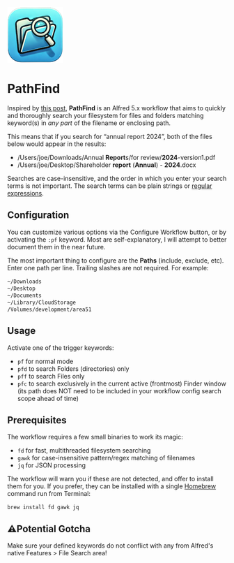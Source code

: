 ![](./icon_s.png)

# PathFind

Inspired by [this post](https://www.alfredforum.com/topic/22886-locating-a-document-by-searching-for-words-that-are-in-the-documents-filepath/), **PathFind** is an Alfred 5.x workflow that aims to quickly and thoroughly search your filesystem for files and folders matching keyword(s) in *any part* of the filename or enclosing path.

This means that if you search for “annual report 2024”, both of the files below would appear in the results:

- /Users/joe/Downloads/Annual **Report**s/for review/**2024**-version1.pdf
- /Users/joe/Desktop/Shareholder **report** (**Annual**) - **2024**.docx

Searches are case-insensitive, and the order in which you enter your search terms is not important. The search terms can be plain strings or [regular expressions](https://regex101.com/r/QmVP21/1).

## Configuration

You can customize various options via the Configure Workflow button, or by activating the `:pf` keyword. Most are self-explanatory, I will attempt to better document them in the near future.

The most important thing to configure are the **Paths** (include, exclude, etc). Enter one path per line. Trailing slashes are not required. For example:

```
~/Downloads
~/Desktop
~/Documents
~/Library/CloudStorage
/Volumes/development/area51
```

## Usage

Activate one of the trigger keywords:
- `pf` for normal mode
- `pfd` to search Folders (directories) only
- `pff` to search Files only
- `pfc` to search exclusively in the current active (frontmost) Finder window (its path does NOT need to be included in your workflow config search scope ahead of time)

## Prerequisites

The workflow requires a few small binaries to work its magic:
- `fd` for fast, multithreaded filesystem searching
- `gawk` for case-insensitive pattern/regex matching of filenames
- `jq` for JSON processing

The workflow will warn you if these are not detected, and offer to install them for you. If you prefer, they can be installed with a single [Homebrew](https://brew.sh/) command run from Terminal:

```
brew install fd gawk jq
```

## ⚠️Potential Gotcha

Make sure your defined keywords do not conflict with any from Alfred's native Features > File Search area!
